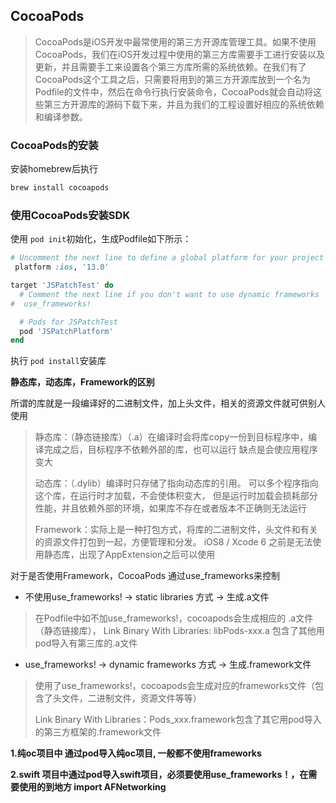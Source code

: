 ## CocoaPods

> CocoaPods是iOS开发中最常使用的第三方开源库管理工具。如果不使用CocoaPods，我们在iOS开发过程中使用的第三方库需要手工进行安装以及更新，并且需要手工来设置各个第三方库所需的系统依赖。在我们有了CocoaPods这个工具之后，只需要将用到的第三方开源库放到一个名为Podfile的文件中，然后在命令行执行安装命令，CocoaPods就会自动将这些第三方开源库的源码下载下来，并且为我们的工程设置好相应的系统依赖和编译参数。

### CocoaPods的安装

安装homebrew后执行

```bash
brew install cocoapods
```

### 使用CocoaPods安装SDK

使用 `pod init`初始化，生成Podfile如下所示：

```ruby
# Uncomment the next line to define a global platform for your project
 platform :ios, '13.0'

target 'JSPatchTest' do
  # Comment the next line if you don't want to use dynamic frameworks
#  use_frameworks!

  # Pods for JSPatchTest
  pod 'JSPatchPlatform'
end
```

执行 `pod install`安装库

**静态库，动态库，Framework的区别**

所谓的库就是一段编译好的二进制文件，加上头文件，相关的资源文件就可供别人使用

> 静态库：（静态链接库）（.a）在编译时会将库copy一份到目标程序中，编译完成之后，目标程序不依赖外部的库，也可以运行
> 缺点是会使应用程序变大
>
> 动态库：（.dylib）编译时只存储了指向动态库的引用。
> 可以多个程序指向这个库，在运行时才加载，不会使体积变大，
> 但是运行时加载会损耗部分性能，并且依赖外部的环境，如果库不存在或者版本不正确则无法运行
>
> Framework：实际上是一种打包方式，将库的二进制文件，头文件和有关的资源文件打包到一起，方便管理和分发。
> iOS8 / Xcode 6 之前是无法使用静态库，出现了AppExtension之后可以使用

对于是否使用Framework，CocoaPods 通过use_frameworks来控制

* 不使用use_frameworks! -> static libraries 方式 -> 生成.a文件

> 在Podfile中如不加use_frameworks!，cocoapods会生成相应的 .a文件（静态链接库），
> Link Binary With Libraries: libPods-xxx.a 包含了其他用pod导入有第三库的.a文件

* use_frameworks! -> dynamic frameworks 方式 -> 生成.framework文件

> 使用了use_frameworks!，cocoapods会生成对应的frameworks文件（包含了头文件，二进制文件，资源文件等等）
>
> Link Binary With Libraries：Pods_xxx.framework包含了其它用pod导入的第三方框架的.framework文件

**1.纯oc项目中 通过pod导入纯oc项目, 一般都不使用frameworks**

**2.swift 项目中通过pod导入swift项目，必须要使用use_frameworks！，在需要使用的到地方 import AFNetworking**
